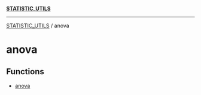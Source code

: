 [**STATISTIC_UTILS**](../README.md)

***

[STATISTIC_UTILS](../README.md) / anova

# anova

## Functions

- [anova](functions/anova.md)
